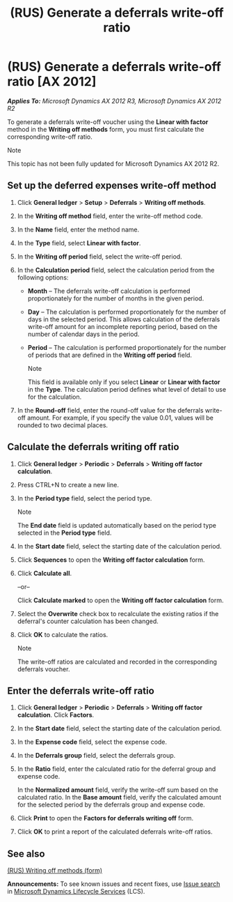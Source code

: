 ﻿---
title: (RUS) Generate a deferrals write-off ratio
TOCTitle: (RUS) Generate a deferrals write-off ratio
ms:assetid: 0afc695c-f851-4ceb-996d-5be1b817906d
ms:mtpsurl: https://technet.microsoft.com/en-us/library/JJ711379(v=AX.60)
ms:contentKeyID: 49387198
ms.date: 04/18/2014
mtps_version: v=AX.60
---

# (RUS) Generate a deferrals write-off ratio [AX 2012]


_**Applies To:** Microsoft Dynamics AX 2012 R3, Microsoft Dynamics AX 2012 R2_

To generate a deferrals write-off voucher using the **Linear with factor** method in the **Writing off methods** form, you must first calculate the corresponding write-off ratio.


> [!NOTE]
> <P>This topic has not been fully updated for Microsoft Dynamics AX 2012 R2.</P>



## Set up the deferred expenses write-off method

1.  Click **General ledger** \> **Setup** \> **Deferrals** \> **Writing off methods**.

2.  In the **Writing off method** field, enter the write-off method code.

3.  In the **Name** field, enter the method name.

4.  In the **Type** field, select **Linear with factor**.

5.  In the **Writing off period** field, select the write-off period.

6.  In the **Calculation period** field, select the calculation period from the following options:
    
      - **Month** – The deferrals write-off calculation is performed proportionately for the number of months in the given period.
    
      - **Day** – The calculation is performed proportionately for the number of days in the selected period. This allows calculation of the deferrals write-off amount for an incomplete reporting period, based on the number of calendar days in the period.
    
      - **Period** – The calculation is performed proportionately for the number of periods that are defined in the **Writing off period** field.
        

        > [!NOTE]
        > <P>This field is available only if you select <STRONG>Linear</STRONG> or <STRONG>Linear with factor</STRONG> in the <STRONG>Type</STRONG>. The calculation period defines what level of detail to use for the calculation.</P>



7.  In the **Round-off** field, enter the round-off value for the deferrals write-off amount. For example, if you specify the value 0.01, values will be rounded to two decimal places.

## Calculate the deferrals writing off ratio

1.  Click **General ledger** \> **Periodic** \> **Deferrals** \> **Writing off factor calculation**.

2.  Press CTRL+N to create a new line.

3.  In the **Period type** field, select the period type.
    

    > [!NOTE]
    > <P>The <STRONG>End date</STRONG> field is updated automatically based on the period type selected in the <STRONG>Period type</STRONG> field.</P>



4.  In the **Start date** field, select the starting date of the calculation period.

5.  Click **Sequences** to open the **Writing off factor calculation** form.

6.  Click **Calculate all**.
    
    –or–
    
    Click **Calculate marked** to open the **Writing off factor calculation** form.

7.  Select the **Overwrite** check box to recalculate the existing ratios if the deferral's counter calculation has been changed.

8.  Click **OK** to calculate the ratios.
    

    > [!NOTE]
    > <P>The write-off ratios are calculated and recorded in the corresponding deferrals voucher.</P>



## Enter the deferrals write-off ratio

1.  Click **General ledger** \> **Periodic** \> **Deferrals** \> **Writing off factor calculation**. Click **Factors**.

2.  In the **Start date** field, select the starting date of the calculation period.

3.  In the **Expense code** field, select the expense code.

4.  In the **Deferrals group** field, select the deferrals group.

5.  In the **Ratio** field, enter the calculated ratio for the deferral group and expense code.
    
    In the **Normalized amount** field, verify the write-off sum based on the calculated ratio. In the **Base amount** field, verify the calculated amount for the selected period by the deferrals group and expense code.

6.  Click **Print** to open the **Factors for deferrals writing off** form.

7.  Click **OK** to print a report of the calculated deferrals write-off ratios.

## See also

[(RUS) Writing off methods (form)](https://technet.microsoft.com/en-us/library/jj711659\(v=ax.60\))

  
**Announcements:** To see known issues and recent fixes, use [Issue search](http://go.microsoft.com/fwlink/?linkid=389258) in [Microsoft Dynamics Lifecycle Services](http://go.microsoft.com/fwlink/?linkid=306505) (LCS).


